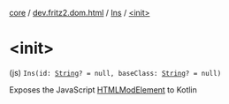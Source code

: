 [core](../../index.md) / [dev.fritz2.dom.html](../index.md) / [Ins](index.md) / [&lt;init&gt;](./-init-.md)

# &lt;init&gt;

(js) `Ins(id: `[`String`](https://kotlinlang.org/api/latest/jvm/stdlib/kotlin/-string/index.html)`? = null, baseClass: `[`String`](https://kotlinlang.org/api/latest/jvm/stdlib/kotlin/-string/index.html)`? = null)`

Exposes the JavaScript [HTMLModElement](https://developer.mozilla.org/en/docs/Web/API/HTMLModElement) to Kotlin

